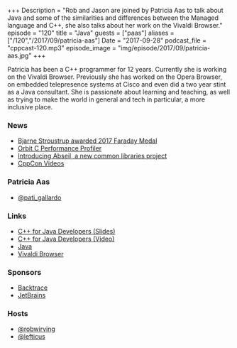 +++
Description = "Rob and Jason are joined by Patricia Aas to talk about Java and some of the similarities and differences between the Managed language and C++, she also talks about her work on the Vivaldi Browser."
episode = "120"
title = "Java"
guests = ["paas"]
aliases = ["/120","/2017/09/patricia-aas"]
Date = "2017-09-28"
podcast_file = "cppcast-120.mp3"
episode_image = "img/episode/2017/09/patricia-aas.jpg"
+++

Patricia has been a C++ programmer for 12 years. Currently she is working on the Vivaldi Browser. Previously she has worked on the Opera Browser, on embedded telepresence systems at Cisco and even did a two year stint as a Java consultant. She is passionate about learning and teaching, as well as trying to make the world in general and tech in particular, a more inclusive place.

### News ###

 - [Bjarne Stroustrup awarded 2017 Faraday Medal](https://www.cs.columbia.edu/2017/bjarne-stroustrup-awarded-2017-faraday-medal/)
 - [Orbit C Performance Profiler](https://orbitprofiler.com/)
 - [Introducing Abseil, a new common libraries project](https://opensource.googleblog.com/2017/09/introducing-abseil-new-common-libraries.html)
 - [CppCon Videos](https://www.youtube.com/user/CppCon)
 
### Patricia Aas ###

 - [@pati_gallardo](https://twitter.com/pati_gallardo)

### Links ###

 - [C++ for Java Developers (Slides)](https://www.slideshare.net/PatriciaAas/c-for-java-developers-javazone-2017)
 - [C++ for Java Developers (Video)](https://vimeo.com/233796869)
 - [Java](https://www.java.com)
 - [Vivaldi Browser](https://vivaldi.com/)

### Sponsors ###

- [Backtrace](https://www.backtrace.io/cppcast)
- [JetBrains](https://www.jetbrains.com/cpp/?utm_source=cppcast&utm_medium=podcast&utm_content=cppcast-podcast&utm_campaign=cpp)

### Hosts ###

- [@robwirving](https://twitter.com/robwirving)
- [@lefticus](https://twitter.com/lefticus)
